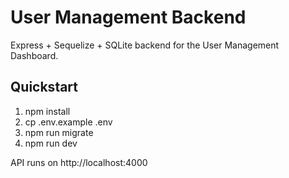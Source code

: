 # User Management Backend

Express + Sequelize + SQLite backend for the User Management Dashboard.

## Quickstart
1. npm install
2. cp .env.example .env
3. npm run migrate
4. npm run dev

API runs on http://localhost:4000
